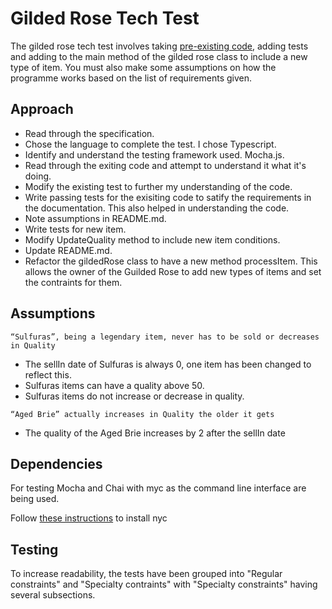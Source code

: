 # Gilded Rose Tech Test

The gilded rose tech test involves taking [pre-existing code](https://github.com/emilybache/GildedRose-Refactoring-Kata), adding tests and adding to the main method of the gilded rose class to include a new type of item. You must also make some assumptions on how the programme works based on the list of requirements given. 

## Approach

- Read through the specification.
- Chose the language to complete the test. I chose Typescript.
- Identify and understand the testing framework used. Mocha.js.
- Read through the exiting code and attempt to understand it what it's doing.
- Modify the existing test to further my understanding of the code.
- Write passing tests for the exisiting code to satify the requirements in the documentation. This also helped in understanding the code.
- Note assumptions in README.md.
- Write tests for new item.
- Modify UpdateQuality method to include new item conditions.
- Update README.md.
- Refactor the gildedRose class to have a new method processItem. This allows the owner of the Guilded Rose to add new types of items and set the contraints for them. 

## Assumptions

```
“Sulfuras”, being a legendary item, never has to be sold or decreases in Quality 
```
- The sellIn date of Sulfuras is always 0, one item has been changed to reflect this. 
- Sulfuras items can have a quality above 50.
- Sulfuras items do not increase or decrease in quality.

```
“Aged Brie” actually increases in Quality the older it gets
```
- The quality of the Aged Brie increases by 2 after the sellIn date

## Dependencies

For testing Mocha and Chai with myc as the command line interface are being used.

Follow [these instructions](https://www.npmjs.com/package/nyc) to install nyc


## Testing

To increase readability, the tests have been grouped into "Regular constraints" and "Specialty contraints" with "Specialty constraints" having several subsections. 
